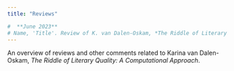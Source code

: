 ```yaml
---
title: "Reviews"

#  **June 2023** 
# Name, 'Title'. Review of K. van Dalen-Oskam, *The Riddle of Literary Quality: A Computational Approach*. In [*Journal*, Volume N, Issue N, Date, pp. ](URL).
---
```


An overview of reviews and other comments related to Karina van Dalen-Oskam, *The Riddle of Literary Quality: A Computational Approach*.

